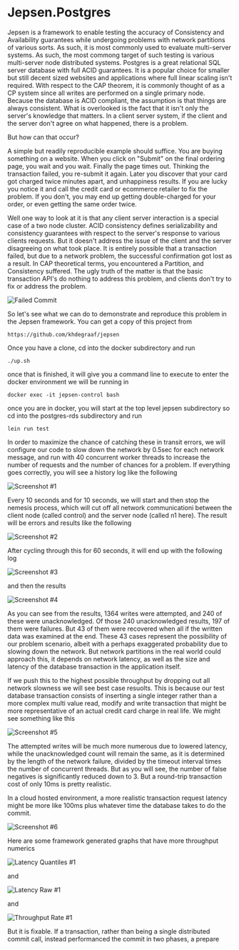# Jepsen.Postgres

Jepsen is a framework to enable testing the accuracy of Consistency and Availability guarantees while undergoing
problems with network partitions of various sorts.  As such, it is most commonly used to evaluate multi-server
systems.  As such, the most commong target of such testing is various multi-server node distributed systems.
Postgres is a great relational SQL server database with full ACID guarantees.  It is a popular choice for smaller
but still decent sized websites and applications where full linear scaling isn't required.  With respect to
the CAP theorem, it is commonly thought of as a CP system since all writes are performed on a single primary
node.  Because the database is ACID compliant, the assumption is that things are always consistent.  What is
overlooked is the fact that it isn't only the server's knowledge that matters.  In a client server system, if
the client and the server don't agree on what happened, there is a problem.

But how can that occur?

A simple but readily reproducible example should suffice.  You are buying something on a website.
When you click on "Submit" on the final ordering page, you wait and you wait.  Finally the page times
out.  Thinking the transaction failed, you re-submit it again.  Later you discover that your card got 
charged twice minutes apart, and unhappiness results.  If you are lucky you notice it and call the credit
card or ecommerce retailer to fix the problem.  If you don't, you may end up getting double-charged for
your order, or even getting the same order twice.  

Well one way to look at it is that any client server interaction is a special case of a two node
cluster.  ACID consistency defines serializability and consistency guarantees with respect to the
server's response to various clients requests.  But it doesn't address the issue of the client and
the server disagreeing on what took place.  It is entirely possible that a transaction failed, but due
to a network problem, the successful confirmation got lost as a result.
In CAP theoretical terms, you encountered a Partition, and Consistency suffered.  The ugly truth of the matter
is that the basic transaction API's do nothing to address this problem, and clients don't try to fix or
address the problem.
 
![Failed Commit](images/failed.jpg?raw=true "Failed Commit")
 
So let's see what we can do to demonstrate and reproduce this problem in the Jepsen framework.   You can
get a copy of this project from 
 
    https://github.com/khdegraaf/jepsen
    
Once you have a clone, cd into the docker subdirectory and run

    ./up.sh

once that is finished, it will give you a command line to execute to enter the docker environment we will be
running in

    docker exec -it jepsen-control bash

once you are in docker, you will start at the top level jepsen subdirectory so cd into the postgres-rds subdirectory and run
    
    lein run test
    
In order to maximize the chance of catching these in transit errors, we will configure our code to
slow down the network by 0.5sec for each network message, and run with 40 concurrent worker threads to increase
the number of requests and the number of chances for a problem.  If everything goes correctly, you will see a
history log like the following
     
![Screenshot #1](images/Screen1.png?raw=true "Screenshot #1")
     
Every 10 seconds and for 10 seconds, we will start and then stop the nemesis process, which will cut off all network
communicationi between the client node (called control) and the server node (called n1 here).  The result will be errors
and results like the following
     
![Screenshot #2](images/Screen2.png?raw=true "Screenshot #2") 
    
After cycling through this for 60 seconds, it will end up with the following log
    
![Screenshot #3](images/Screen3.png?raw=true "Screenshot #3")

and then the results

![Screenshot #4](images/Screen4.png?raw=true "Screenshot #4") 
   
As you can see from the results, 1364 writes were attempted, and 240 of these were unacknowledged.  Of those 240
unacknowledged results, 197 of them were failures.  But 43 of them were recovered when all if the written data
was examined at the end.  These 43 cases represent the possibility of our problem scenario, albeit with a perhaps
exaggerated probability due to slowing down the network.  But network partitions in the real world could approach 
this, it depends on network latency, as well as the size and latency of the database transaction in the
application itself.  

If we push this to the highest possible throughput by dropping out all network slowness we will see
best case resuolts.  This is because our test database transaction consists of inserting a single integer 
rather than a more complex multi value read, modify and write transaction that might be more representative
of an actual credit card charge in real life.  We might see something like this

![Screenshot #5](images/Screen5.png?raw=true "Screenshot #5")

The attempted writes will be much more numerous due to lowered latency, while the unacknowledged count will remain
the same, as it is determined by the length of the network failure, divided by the timeout interval times the number
of concurrent threads.  But as you will see, the number of false negatives is significantly reduced down to 3.  But
a round-trip transaction cost of only 10ms is pretty realistic.

In a cloud hosted environment, a more realistic transaction request latency might be more like 100ms plus whatever
time the database takes to do the commit.
    
![Screenshot #6](images/Screen6.png?raw=true "Screenshot #6")

Here are some framework generated graphs that have more throughput numerics

![Latency Quantiles #1](images/latency-quantiles1.png?raw=true "Latency Quantiles #1")

and

![Latency Raw #1](images/latency-raw1.png?raw=true "Latency Raw #1")

and

![Throughput Rate #1](images/rate1.png?raw=true "Throughput Rate #1")



But it is fixable.  If a transaction, rather than being a single distributed commit call, instead
performanced the commit in two phases, a prepare

## 
